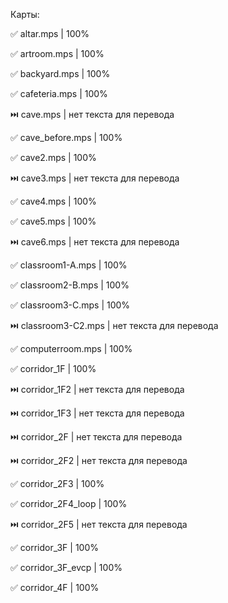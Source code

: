 Карты:

✅ altar.mps              | 100%

✅ artroom.mps            | 100%

✅ backyard.mps           | 100%

✅ cafeteria.mps          | 100%

⏭️ cave.mps               | нет текста для перевода

✅ cave_before.mps        | 100%

✅ cave2.mps              | 100%

⏭️ cave3.mps              | нет текста для перевода

✅ cave4.mps              | 100%

✅ cave5.mps              | 100%

⏭️ cave6.mps              | нет текста для перевода

✅ classroom1-A.mps       | 100%

✅ classroom2-B.mps       | 100%

✅ classroom3-C.mps       | 100%

⏭️ classroom3-C2.mps      | нет текста для перевода

✅ computerroom.mps       | 100%

✅ corridor_1F            | 100%

⏭️ corridor_1F2           | нет текста для перевода

⏭️ corridor_1F3           | нет текста для перевода

⏭️ corridor_2F            | нет текста для перевода

⏭️ corridor_2F2           | нет текста для перевода

✅ corridor_2F3           | 100%

✅ corridor_2F4_loop      | 100%

⏭️ corridor_2F5           | нет текста для перевода

✅ corridor_3F            | 100%

✅ corridor_3F_evcp       | 100%

✅ corridor_4F            | 100%
